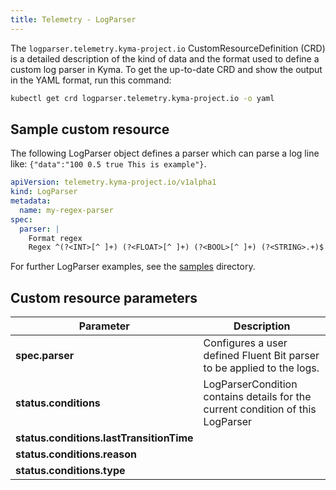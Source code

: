 ```yaml
---
title: Telemetry - LogParser
---
```


The `logparser.telemetry.kyma-project.io` CustomResourceDefinition (CRD) is a detailed description of the kind of data and the format used to define a custom log parser in Kyma. To get the up-to-date CRD and show the output in the YAML format, run this command:

```bash
kubectl get crd logparser.telemetry.kyma-project.io -o yaml
```

## Sample custom resource

The following LogParser object defines a parser which can parse a log line like: `{"data":"100 0.5 true This is example"}`.

```yaml
apiVersion: telemetry.kyma-project.io/v1alpha1
kind: LogParser
metadata:
  name: my-regex-parser
spec:
  parser: |
    Format regex
    Regex ^(?<INT>[^ ]+) (?<FLOAT>[^ ]+) (?<BOOL>[^ ]+) (?<STRING>.+)$
```

For further LogParser examples, see the [samples](https://github.com/kyma-project/telemetry-manager/tree/main/config/samples) directory.

## Custom resource parameters

<!-- The table below was generated automatically -->
<!-- Some special tags (html comments) are at the end of lines due to markdown requirements. -->
<!-- The content between "TABLE-START" and "TABLE-END" will be replaced -->

<!-- SKIP-ELEMENT spec -->
<!-- SKIP-ELEMENT status -->
<!-- SKIP-WITH-ANCESTORS spec.template -->

<!-- TABLE-START -->
<!-- LogParser -->
| Parameter         | Description                                   |
| ---------------------------------------- | ---------|
| **spec.parser** | Configures a user defined Fluent Bit parser to be applied to the logs. |
| **status.conditions** | LogParserCondition contains details for the current condition of this LogParser |
| **status.conditions.lastTransitionTime** |  |
| **status.conditions.reason** |  |
| **status.conditions.type** |  |<!-- TABLE-END -->
